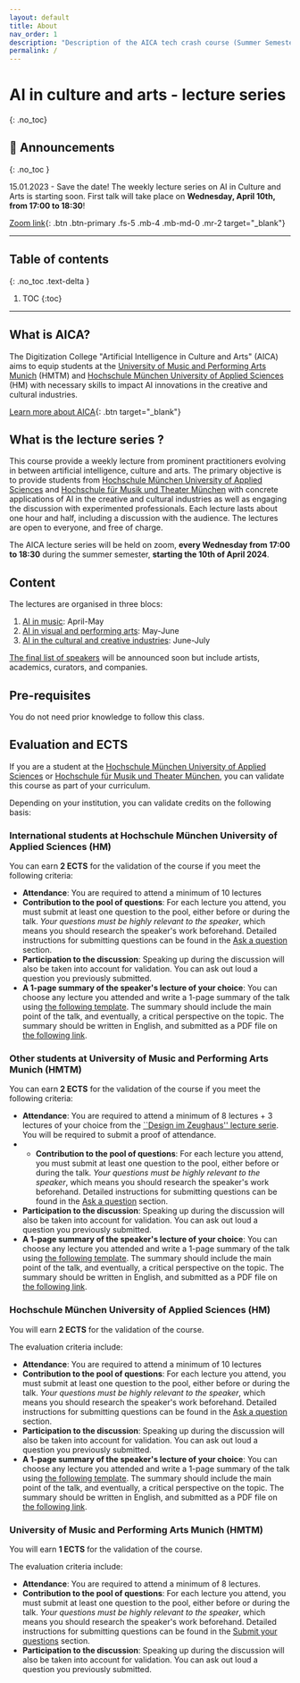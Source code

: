 ```yaml
---
layout: default
title: About
nav_order: 1
description: "Description of the AICA tech crash course (Summer Semester 2024)"
permalink: /
---
```


# AI in culture and arts - lecture series
{: .no_toc}


## 📰 Announcements
{: .no_toc }

15.01.2023 - Save the date! The weekly lecture series on AI in Culture and Arts is starting soon. First talk will take place on **Wednesday, April 10th, from 17:00 to 18:30**!

<!-- A big zoom link button -->
[Zoom link](){: .btn .btn-primary .fs-5 .mb-4 .mb-md-0 .mr-2 target="_blank"}

---

## Table of contents
{: .no_toc .text-delta }

1. TOC
{:toc}

---
## What is AICA? 

The Digitization College "Artificial Intelligence in Culture and Arts" (AICA) aims to equip students at the [University of Music and Performing Arts Munich](https://hmtm.de/) (HMTM) and [Hochschule München University of Applied Sciences](https://www.hm.edu/en/index.en.html) (HM) with necessary skills to impact AI innovations in the creative and cultural industries.

[Learn more about AICA](https://www.wavelab.io/aica/){: .btn target="_blank"}


## What is the lecture series ?

This course provide a weekly lecture from prominent practitioners evolving in between artificial intelligence, culture and arts. The primary objective is to provide students from [Hochschule München University of Applied Sciences](https://www.hm.edu/) and [Hochschule für Musik und Theater München](https://hmtm.de/) with concrete applications of AI in the creative and cultural industries as well as engaging the discussion with experimented professionals. Each lecture lasts about one hour and half, including a discussion with the audience. The lectures are open to everyone, and free of charge. 

The AICA lecture series will be held on zoom, **every Wednesday from 17:00 to 18:30** during the summer semester, **starting the 10th of April 2024**.


## Content

The lectures are organised in three blocs:

1. [AI in music](/program/#bloc-1-ai-in-music): April-May
2. [AI in visual and performing arts](program/#bloc-2-ai-in-visual-and-performing-arts): May-June
3. [AI in the cultural and creative industries](program/#bloc-3-ai-in-the-creative-and-cultural-industries): June-July

[The final list of speakers](speakers) will be announced soon but include artists, academics, curators, and companies.

## Pre-requisites

You do not need prior knowledge to follow this class.


## Evaluation and ECTS

If you are a student at the [Hochschule München University of Applied Sciences](https://www.hm.edu/) or [Hochschule für Musik und Theater München](https://hmtm.de/), you can validate this course as part of your curriculum.

Depending on your institution, you can validate credits on the following basis:

### International students at Hochschule München University of Applied Sciences (HM)
You can earn **2 ECTS** for the validation of the course if you meet the following criteria:
- **Attendance**: You are required to attend a minimum of 10 lectures
- **Contribution to the pool of questions**: For each lecture you attend, you must submit at least one question to the pool, either before or during the talk. *Your questions must be highly relevant to the speaker*, which means you should research the speaker's work beforehand. Detailed instructions for submitting questions can be found in the [Ask a question](#ask-a-question) section.
- **Participation to the discussion**: Speaking up during the discussion will also be taken into account for validation. You can ask out loud a question you previously submitted.
- **A 1-page summary of the speaker's lecture of your choice**: You can choose any lecture you attended and write a 1-page summary of the talk using [the following template](). The summary should include the main point of the talk, and eventually, a critical perspective on the topic. The summary should be written in English, and submitted as a PDF file on [the following link]().

### Other students at University of Music and Performing Arts Munich (HMTM)
You can earn **2 ECTS** for the validation of the course if you meet the following criteria:
- **Attendance**: You are required to attend a minimum of 8 lectures + 3 lectures of your choice from the [``Design im Zeughaus'' lecture serie](https://designimzeughaus.hm.edu/). You will be required to submit a proof of attendance.
- - **Contribution to the pool of questions**: For each lecture you attend, you must submit at least one question to the pool, either before or during the talk. *Your questions must be highly relevant to the speaker*, which means you should research the speaker's work beforehand. Detailed instructions for submitting questions can be found in the [Ask a question](#ask-a-question) section.
- **Participation to the discussion**: Speaking up during the discussion will also be taken into account for validation. You can ask out loud a question you previously submitted.
- **A 1-page summary of the speaker's lecture of your choice**: You can choose any lecture you attended and write a 1-page summary of the talk using [the following template](). The summary should include the main point of the talk, and eventually, a critical perspective on the topic. The summary should be written in English, and submitted as a PDF file on [the following link]().


### Hochschule München University of Applied Sciences (HM) 
You will earn **2 ECTS** for the validation of the course.

The evaluation criteria include:
- **Attendance**: You are required to attend a minimum of 10 lectures
- **Contribution to the pool of questions**: For each lecture you attend, you must submit at least one question to the pool, either before or during the talk. *Your questions must be highly relevant to the speaker*, which means you should research the speaker's work beforehand. Detailed instructions for submitting questions can be found in the [Ask a question](#ask-a-question) section.
- **Participation to the discussion**: Speaking up during the discussion will also be taken into account for validation. You can ask out loud a question you previously submitted.
- **A 1-page summary of the speaker's lecture of your choice**: You can choose any lecture you attended and write a 1-page summary of the talk using [the following template](). The summary should include the main point of the talk, and eventually, a critical perspective on the topic. The summary should be written in English, and submitted as a PDF file on [the following link]().

### University of Music and Performing Arts Munich (HMTM)
You will earn **1 ECTS** for the validation of the course.

The evaluation criteria include:
- **Attendance**: You are required to attend a minimum of 8 lectures.
- **Contribution to the pool of questions**: For each lecture you attend, you must submit at least one question to the pool, either before or during the talk. *Your questions must be highly relevant to the speaker*, which means you should research the speaker's work beforehand. Detailed instructions for submitting questions can be found in the [Submit your questions]() section.
- **Participation to the discussion**: Speaking up during the discussion will also be taken into account for validation. You can ask out loud a question you previously submitted.
